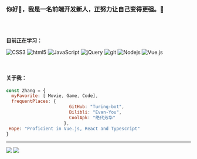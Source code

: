 ### 你好👋，我是一名前端开发新人，正努力让自己变得更强。🐻

</br>
</br>

**目前正在学习：**
<p>
  <img alt="CSS3" src="https://img.shields.io/badge/-CSS3-1572B6?style=flat-square&logo=CSS3&logoColor=white" />
  <img alt="html5" src="https://img.shields.io/badge/-HTML5-E34F26?style=flat-square&logo=html5&logoColor=white" />
  <img alt="JavaScript" src="https://img.shields.io/badge/-JavaScript-F7DF1E?style=flat-square&logo=JavaScript&logoColor=white" />
  <img alt="jQuery" src="https://img.shields.io/badge/-jQuery-0769AD?style=flat-square&logo=jQuery&logoColor=white" />
  <img alt="git" src="https://img.shields.io/badge/-Git-F05032?style=flat-square&logo=git&logoColor=white" />
  <img alt="Nodejs" src="https://img.shields.io/badge/-Nodejs-43853d?style=flat-square&logo=Node.js&logoColor=white" />
  <img alt="Vue.js" src="https://img.shields.io/badge/-Vue.js-4FC08D?style=flat-square&logo=Vue.js&logoColor=white" />
</p>

</br>

#### 关于我：
```javascript
const Zhang = {
  myFavorite: [ Movie, Game, Code],
  frequentPlaces: {
                        GitHub: "Turing-bot",
                        Bilibli: "Evan-You",
                        CoolApk: "绝代芳华"
                      },
 Hope: "Proficient in Vue.js, React and Typescript"
}
```

---

<div>
  <img align="left" src="https://github-readme-stats.vercel.app/api?username=Turing-bot&show_icons=true&include_all_commits=true&theme=calm&locale=cn&line_height=40px" />
  <img  src="https://github-readme-stats.vercel.app/api/top-langs/?username=Turing-bot&theme=calm&locale=cn&card_width=px" />
</div>

<!--
添加联系方式
<p>
  <a href="https://github.com/Turing-bot" target="_blank"><img alt="Github" src="https://img.shields.io/badge/GitHub-181717.svg?&style=for-the-badge&logo=Github&logoColor=white" /></a>
</p>
-->
